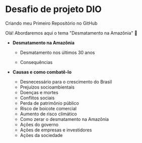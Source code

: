 # Desafio de projeto DIO
Criando meu Primeiro Repositório no GitHub 

Olá! Abordaremos aqui o tema "Desmatamento na Amazônia" 🌱



- **Desmatamento na Amazônia**

  - Desmatamento nos últimos 30 anos

  - Consequências

    

- **Causas e como combatê-lo**

  - Desnecessário para o crescimento do Brasil
  - Prejuízos socioambientais
  - Doenças e mortes
  - Conflitos sociais
  - Perda de patrimônio público
  - Risco de boicote comercial
  - Aumento de risco climático
  - Como zerar o desmatamento na Amazônia
  - Ações do governo
  - Ações de empresas e investidores
  - Ações da sociedade
